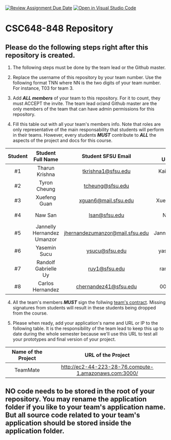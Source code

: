 [![Review Assignment Due Date](https://classroom.github.com/assets/deadline-readme-button-24ddc0f5d75046c5622901739e7c5dd533143b0c8e959d652212380cedb1ea36.svg)](https://classroom.github.com/a/z9p3Qb2p)
[![Open in Visual Studio Code](https://classroom.github.com/assets/open-in-vscode-718a45dd9cf7e7f842a935f5ebbe5719a5e09af4491e668f4dbf3b35d5cca122.svg)](https://classroom.github.com/online_ide?assignment_repo_id=15233134&assignment_repo_type=AssignmentRepo)
# CSC648-848 Repository

## Please do the following steps right after this repository is created.

1. The following steps must be done by the team lead or the Github master. 

2. Replace the username of this repository by your team number. Use the following format TNN where NN is the two digits of your team number. For instance, T03 for team 3. 

2. Add ***ALL members*** of your team to this repository. For it to count, they must ACCEPT the invite. The team lead or/and Github master are the only members of the team that can have admin permissions for this repository. 

3. Fill this table out with all your team's members info. Note that roles are only representative of the main responsability that students will perform in their teams. However, every students ***MUST*** contribute to ***ALL*** the aspects of the project and docs for this course. 


| Student      | Student Full Name |Student SFSU Email | GitHub Username |  Discord Username  |           Role           |
|    :---:     |   :---:           |       :---:       |     :---:       |        :---:       |          :---:           | 
|      #1      |  Tharun Krishna   |tkrishna1@sfsu.edu |  KaiserMighty   |      mighty331     |       Team Lead          |
|      #2      |    Tyron Cheung   | tcheung@sfsu.edu  |      ufghj      |      tyron5649     |       Frontend Lead      |
|      #3      |   Xuefeng Guan    |xguan6@mail.sfsu.edu|  XuefengGuan1  |     tttony_123     |       Database Lead      |
|      #4      |      Naw San      |   lsan@sfsu.edu   |     Naw-San     |       nawsan1      |     Frontend Editor      |
|      #5      | Jannelly Hernandez Umanzor | jhernandezumanzor@mail.sfsu.edu | JannellyHU9301 | janneellyhernandez | Github-master |
|      #6      |   Yasemin Sucu    |   ysucu@sfsu.edu  |   yaseminsucu   | yaseminsucu_67889  |       Backend Dev        |
|      #7      | Randolf Gabrielle Uy | ruy1@sfsu.edu  |   randolfuy01   |     rando_gabo     |       Backend Lead       |
|      #8      |  Carlos Hernandez | chernandez41@sfsu.edu | 001CarlosH  |     banished.01    |      Database Lead       |


4. All the team's members ***MUST*** sign the follwing [team's contract](https://forms.gle/dxATAsa9isXKbcBn7). Missing signatures from students will result in these students being dropped from the course. 

4. Please when ready, add your application's name and URL or IP to the following table. It is the responsibility of the team lead to keep this up to date during the whole semester because we'll use this URL to test all your prototypes and final version of your project. 

|    Name of the Project    |                            URL of the Project                          | 
|           :---:           |                                 :---:                                  |
|          TeamMate         |         http://ec2-44-223-28-76.compute-1.amazonaws.com:3000/          |                                                        
 

## NO code needs to be stored in the root of your repository. You may rename the application folder if you like to your team's application name. But all source code related to your team's application should be stored inside the application folder.
